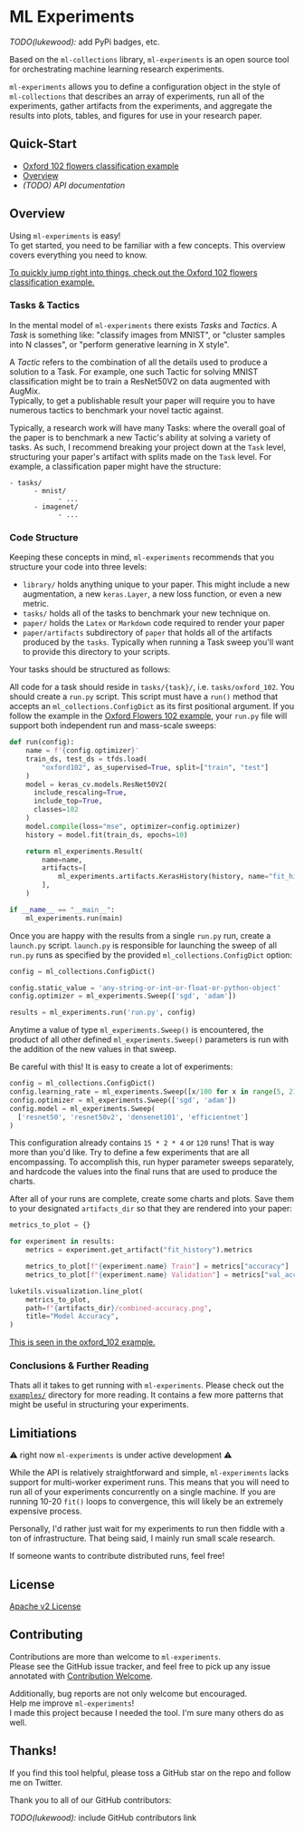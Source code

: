 # ML Experiments

*TODO(lukewood):* add PyPi badges, etc.

Based on the `ml-collections` library, `ml-experiments` is an open source tool for
orchestrating machine learning research experiments.

`ml-experiments` allows you to define a configuration object in the style of
`ml-collections` that describes an array of experiments, run all of the experiments,
gather artifacts from the experiments, and aggregate the results into plots, tables,
and figures for use in your research paper.

## Quick-Start

- [Oxford 102 flowers classification example](examples/oxford_102/)
- [Overview](#Overview)
- *(TODO) API documentation*

## Overview

Using `ml-experiments` is easy!  
To get started, you need to be familiar with a few concepts.
This overview covers everything you need to know.

[To quickly jump right into things, check out the Oxford 102 flowers classification example.](examples/oxford_102/)

### Tasks & Tactics

In the mental model of `ml-experiments` there exists *Tasks* and *Tactics*.  A *Task* is
something like: "classify images from MNIST", or "cluster samples into N classes", or
"perform generative learning in X style".  

A *Tactic* refers to the combination of all the details used to produce a
solution to a Task.  For example, one such Tactic for solving MNIST classification might
be to train a ResNet50V2 on data augmented with AugMix.  
Typically, to get a publishable result your paper will require you to have numerous
tactics to benchmark your novel tactic against.

Typically, a research work will have many Tasks: where
the overall goal of the paper is to benchmark a new Tactic's ability at solving a variety
of tasks.
As such, I recommend breaking your project down at the `Task` level, structuring your
paper's artifact with splits made on the `Task` level.  For example, a classification
paper might have the structure:

```
- tasks/
      - mnist/
            - ...
      - imagenet/
            - ...
```

### Code Structure

Keeping these concepts in mind, `ml-experiments` recommends that you structure your code
into three levels:

- `library/` holds anything unique to your paper.  This might include a new
  augmentation, a new `keras.Layer`, a new loss function, or even a new metric.
- `tasks/` holds all of the tasks to benchmark your new technique on.
- `paper/` holds the `Latex` or `Markdown` code required to render your paper
- `paper/artifacts` subdirectory of `paper` that holds all of the artifacts produced by
  the `tasks`.  Typically when running a Task sweep you'll want to provide this directory
  to your scripts.

Your tasks should be structured as follows:

All code for a task should reside in `tasks/{task}/`, i.e. `tasks/oxford_102`.
You should create a `run.py` script.  This script must have a `run()` method that
accepts an `ml_collections.ConfigDict` as its first positional argument.  If you follow
the example in the [Oxford Flowers 102 example](examples/oxford_102/run.py), your
`run.py` file will support both independent run and mass-scale sweeps:

```python
def run(config):
    name = f'{config.optimizer}'
    train_ds, test_ds = tfds.load(
        "oxford102", as_supervised=True, split=["train", "test"]
    )
    model = keras_cv.models.ResNet50V2(
      include_rescaling=True,
      include_top=True,
      classes=102
    )
    model.compile(loss="mse", optimizer=config.optimizer)
    history = model.fit(train_ds, epochs=10)

    return ml_experiments.Result(
        name=name,
        artifacts=[
            ml_experiments.artifacts.KerasHistory(history, name="fit_history"),
        ],
    )

if __name__ == "__main__":
    ml_experiments.run(main)
```

Once you are happy with the results from a single `run.py` run, create a
`launch.py` script.  `launch.py` is responsible for launching the sweep of all
`run.py` runs as specified by the provided `ml_collections.ConfigDict` option:

```python
config = ml_collections.ConfigDict()

config.static_value = 'any-string-or-int-or-float-or-python-object'
config.optimizer = ml_experiments.Sweep(['sgd', 'adam'])

results = ml_experiments.run('run.py', config)

```

Anytime a value of type `ml_experiments.Sweep()` is encountered, the product of all
other defined `ml_experiments.Sweep()` parameters is run with the addition of the new
values in that sweep.  

Be careful with this!  It is easy to create a lot of experiments:

```python
config = ml_collections.ConfigDict()
config.learning_rate = ml_experiments.Sweep([x/100 for x in range(5, 21)])
config.optimizer = ml_experiments.Sweep(['sgd', 'adam'])
config.model = ml_experiments.Sweep(
  ['resnet50', 'resnet50v2', 'densenet101', 'efficientnet']
)
```

This configuration already contains `15 * 2 * 4` or `120` runs!  That is way more than
you'd like.  Try to define a few experiments that are all encompassing.  To accomplish
this, run hyper parameter sweeps separately, and hardcode the values into the final runs
that are used to produce the charts.

After all of your runs are complete, create some charts and plots.  Save them to your
designated `artifacts_dir` so that they are rendered into your paper:

```python
metrics_to_plot = {}

for experiment in results:
    metrics = experiment.get_artifact("fit_history").metrics

    metrics_to_plot[f"{experiment.name} Train"] = metrics["accuracy"]
    metrics_to_plot[f"{experiment.name} Validation"] = metrics["val_accuracy"]

luketils.visualization.line_plot(
    metrics_to_plot,
    path=f"{artifacts_dir}/combined-accuracy.png",
    title="Model Accuracy",
)
```

[This is seen in the oxford_102 example.](examples/oxford_102/)

### Conclusions & Further Reading

Thats all it takes to get running with `ml-experiments`.  Please check out the
[`examples/`](examples/) directory for more reading.  It contains a few more patterns
that might be useful in structuring your experiments.

## Limitiations

:warning: right now `ml-experiments` is under active development :warning:

While the API is relatively straightforward and simple, `ml-experiments`
lacks support for multi-worker experiment runs.  This means that you will need to run
all of your experiments concurrently on a single machine.  If you are running 10-20
`fit()` loops to convergence, this will likely be an extremely expensive process.

Personally, I'd rather just wait for my experiments to run then fiddle with a ton of
infrastructure.  That being said, I mainly run small scale research.

If someone wants to contribute distributed runs, feel free!

## License

[Apache v2 License](LICENSE)

## Contributing

Contributions are more than welcome to `ml-experiments`.  
Please see the GitHub issue tracker, and feel free to pick up any issue annotated
with [Contribution Welcome](TODO).

Additionally, bug reports are not only welcome but encouraged.  
Help me improve `ml-experiments`!  
I made this project because I needed the tool.
I'm sure many others do as well.

## Thanks!

If you find this tool helpful, please toss a GitHub star on the repo and follow me on Twitter.

Thank you to all of our GitHub contributors:

*TODO(lukewood):* include GitHub contributors link

